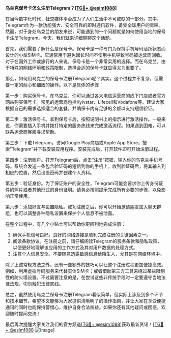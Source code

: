 **乌兰克保号卡怎么注册Telegram？[[TG💪+ @esim1088](https://t.me/s/esim1088)]**

在当今数字化时代，社交媒体平台成为了人们生活中不可或缺的一部分。其中，Telegram作为一款功能强大、安全可靠的即时通讯软件，备受全球用户的青睐。然而，对于身处乌克兰的朋友来说，可能遇到的一个问题就是如何使用当地的保号卡注册Telegram。今天，我们就来详细聊聊这个话题。

首先，我们需要了解什么是保号卡。保号卡是一种专门为保持手机号码活跃状态而设计的小型SIM卡。它通常用于避免因长时间不使用手机导致号码被运营商回收。对于在国外工作或旅行的人来说，保号卡是一个非常实用的选择。而在乌克兰，由于特殊的网络环境和政策限制，选择合适的保号卡就显得尤为重要了。

那么，如何用乌克兰的保号卡注册Telegram呢？其实，这个过程并不复杂，但需要一定的耐心和细致的操作。以下是具体的步骤：

第一步：购买保号卡。在乌克兰，你可以通过各大电信运营商的线下门店或者官方网站购买保号卡。常见的运营商包括Kyivstar、Lifecell和Vodafone等。建议大家根据自己的需求选择适合的套餐，并确保卡内有足够的余额以支持短信验证。

第二步：激活保号卡。拿到保号卡后，按照说明书上的指示进行激活操作。一般来说，你需要插入手机并拨打特定的服务热线来完成激活流程。如果遇到困难，可以联系运营商客服寻求帮助。

第三步：下载Telegram。访问Google Play商店或Apple App Store，搜索“Telegram”并下载安装应用程序。安装完成后，打开软件即可开始注册过程。

第四步：注册账户。打开Telegram后，点击“注册”按钮，输入你的乌克兰手机号码。系统会发送一条包含验证码的短信到你的手机上。收到验证码后，将其输入到相应的位置，然后设置密码并创建个人资料。

第五步：验证身份。为了保证账户的安全性，Telegram可能会要求你上传身份证件的照片或者其他形式的身份证明。请务必按照提示完成所有必要的步骤，以免影响正常使用。

第六步：添加好友与设置隐私。成功注册之后，你可以开始邀请朋友加入聊天群组，也可以调整各种隐私设置来保护个人信息不被泄露。

在整个过程中，有几个小贴士可以帮助你更顺利地完成注册：

1. 确保手机信号良好。良好的网络连接是顺利完成注册的关键因素之一。
2. 阅读条款协议。在注册之前，请仔细阅读Telegram的服务条款和隐私政策，以便更好地理解该应用的工作方式及其对用户数据的处理方式。
3. 注意个人信息安全。不要随意透露敏感信息给陌生人，尤其是在网络环境中。

除了上述常规方法之外，还有一些额外的技巧可以让整个注册过程更加便捷高效。例如，利用虚拟号码服务来代替实体SIM卡；或者借助第三方工具来绕过某些限制性的防火墙设置。不过需要注意的是，在尝试这些非传统手段时一定要遵守当地法律法规，切勿触犯法律底线。

总之，虽然使用乌克兰保号卡注册Telegram看似简单，但实际上涉及到多个环节和技术细节。希望本文能够为大家提供清晰明了的操作指南，并让大家在享受便捷通讯的同时也能保持警惕心，维护自身合法权益。如果你还有其他疑问或困惑，欢迎随时提问交流！

最后再次提醒大家关注我们的官方频道[[TG💪+ @esim1088](https://t.me/s/esim1088)]获取最新资讯！[[TG💪+ @esim1088](https://t.me/s/esim1088) ![Image](https://i.postimg.cc/4NQfJmqS/Snipaste-2025-05-13-00-14-12.png)]